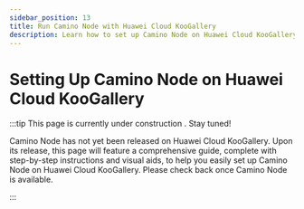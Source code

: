 ```yaml
---
sidebar_position: 13
title: Run Camino Node with Huawei Cloud KooGallery
description: Learn how to set up Camino Node on Huawei Cloud KooGallery once it's released.
---
```


# Setting Up Camino Node on Huawei Cloud KooGallery

:::tip This page is currently under construction . Stay tuned!

Camino Node has not yet been released on Huawei Cloud KooGallery. Upon its release, this page will feature a comprehensive guide, complete with step-by-step instructions and visual aids, to help you easily set up Camino Node on Huawei Cloud KooGallery. Please check back once Camino Node is available.

:::
